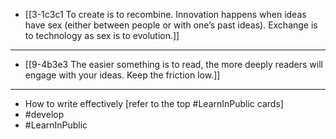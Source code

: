 - [[3-1c3c1 To create is to recombine. Innovation happens when ideas have sex (either between people or with one’s past ideas). Exchange is to technology as sex is to evolution.]]
---
- [[9-4b3e3 The easier something is to read, the more deeply readers will engage with your ideas. Keep the friction low.]]
---
- How to write effectively [refer to the top #LearnInPublic cards]
- #develop
- #LearnInPublic
